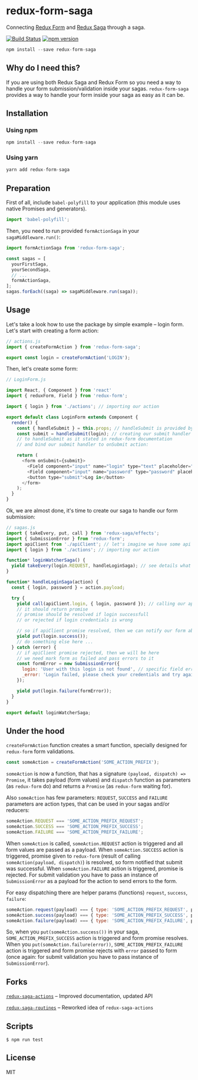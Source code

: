# redux-form-saga
Connecting [Redux Form](https://github.com/erikras/redux-form) and [Redux Saga](https://github.com/yelouafi/redux-saga) through a saga.

[![Build Status](https://travis-ci.org/mhssmnn/redux-form-saga.svg)](https://travis-ci.org/mhssmnn/redux-form-saga) [![npm version](https://badge.fury.io/js/redux-form-saga.svg)](http://badge.fury.io/js/redux-form-saga)

```javascript
npm install --save redux-form-saga
```

## Why do I need this?

If you are using both Redux Saga and Redux Form so you need a way to handle your form submission/validation inside your sagas. `redux-form-saga` provides a way to handle your form inside your saga as easy as it can be.

## Installation

### Using npm
```javascript
npm install --save redux-form-saga
```

### Using yarn
```javascript
yarn add redux-form-saga
```

## Preparation

First of all, include `babel-polyfill` to your application (this module uses native Promises and generators).

```javascript
import 'babel-polyfill';
```

Then, you need to run provided `formActionSaga`  in your `sagaMiddleware.run()`:

```javascript
import formActionSaga from 'redux-form-saga';

const sagas = [
  yourFirstSaga,
  yourSecondSaga,
  // ...
  formActionSaga,
];
sagas.forEach((saga) => sagaMiddleware.run(saga));
```

## Usage

Let's take a look how to use the package by simple example – login form.
Let's start with creating a form action:

```javascript
// actions.js
import { createFormAction } from 'redux-form-saga';

export const login = createFormAction('LOGIN');
```

Then, let's create some form:

```javascript
// LoginForm.js

import React, { Component } from 'react'
import { reduxForm, Field } from 'redux-form';

import { login } from './actions'; // importing our action

export default class LoginForm extends Component {
  render() {
    const { handleSubmit } = this.props; // handleSubmit is provided by reduxForm
    const submit = handleSubmit(login); // creating our submit handler by passing our action
    // to handleSubmit as it stated in redux-form documentation
    // and bind our submit handler to onSubmit action:

    return (
      <form onSubmit={submit}>
        <Field component="input" name="login" type="text" placeholder="Login" />
        <Field component="input" name="password" type="password" placeholder="Password" />
        <button type="submit">Log in</button>
      </form>
    );
  }
}
```

Ok, we are almost done, it's time to create our saga to handle our form submission:

```javascript
// sagas.js
import { takeEvery, put, call } from 'redux-saga/effects';
import { SubmissionError } from 'redux-form';
import apiClient from './apiClient'; // let's imagine we have some api client
import { login } from './actions'; // importing our action

function* loginWatcherSaga() {
  yield takeEvery(login.REQUEST, handleLoginSaga); // see details what is REQUEST param below
}

function* handleLoginSaga(action) {
  const { login, password } = action.payload;

  try {
    yield call(apiClient.login, { login, password }); // calling our api method
    // it should return promise
    // promise should be resolved if login successfull
    // or rejected if login credentials is wrong

    // so if apiClient promise resolved, then we can notify our form about successful response
    yield put(login.success());
    // do something else here ...
  } catch (error) {
    // if apiClient promise rejected, then we will be here
    // we need mark form as failed and pass errors to it
    const formError = new SubmissionError({
      login: 'User with this login is not found', // specific field error
      _error: 'Login failed, please check your credentials and try again', // global form error
    });

    yield put(login.failure(formError));
  }
}

export default loginWatcherSaga;
```

## Under the hood

`createFormAction` function creates a smart function, specially designed for `redux-form` form validations.

```javascript
const someAction = createFormAction('SOME_ACTION_PREFIX');
```

`someAction` is now a function, that has a signature `(payload, dispatch) => Promise`, it takes payload (form values) and `dispatch` function as parameters (as `redux-form` do) and returns a `Promise` (as `redux-form` waiting for).

Also `someAction` has few parameters: `REQUEST`, `SUCCESS` and `FAILURE` parameters are action types, that can be used in your sagas and/or reducers:

```javascript
someAction.REQUEST === 'SOME_ACTION_PREFIX_REQUEST';
someAction.SUCCESS === 'SOME_ACTION_PREFIX_SUCCESS';
someAction.FAILURE === 'SOME_ACTION_PREFIX_FAILURE';
```

When `someAction` is called, `someAction.REQUEST` action is triggered and all form values are passed as a payload.
When `someAction.SUCCESS` action is triggered, promise given to `redux-form` (result of calling `someAction(payload, dispatch)`) is resolved, so form notified that submit was successful.
When `someAction.FAILURE` action is triggered, promise is rejected. For submit validation you have to pass an instance of `SubmissionError` as a payload for the action to send errors to the form.

For easy dispatching there are helper params (functions) `request`, `success`, `failure`:

```javascript
someAction.request(payload) === { type: 'SOME_ACTION_PREFIX_REQUEST', payload };
someAction.success(payload) === { type: 'SOME_ACTION_PREFIX_SUCCESS', payload };
someAction.failure(payload) === { type: 'SOME_ACTION_PREFIX_FAILURE', payload };
```

So, when you `put(someAction.success())` in your saga, `SOME_ACTION_PREFIX_SUCCESS` action is triggered and form promise resolves. When you `put(someAction.failure(error))`, `SOME_ACTION_PREFIX_FAILURE` action is triggered and form promise rejects with `error` passed to form (once again: for submit validation you have to pass instance of `SubmissionError`).

## Forks
[`redux-saga-actions`](https://github.com/afitiskin/redux-saga-actions) – Improved documentation, updated API

[`redux-saga-routines`](https://github.com/afitiskin/redux-saga-routines) – Reworked idea of `redux-saga-actions`

## Scripts

```
$ npm run test
```

## License

MIT
